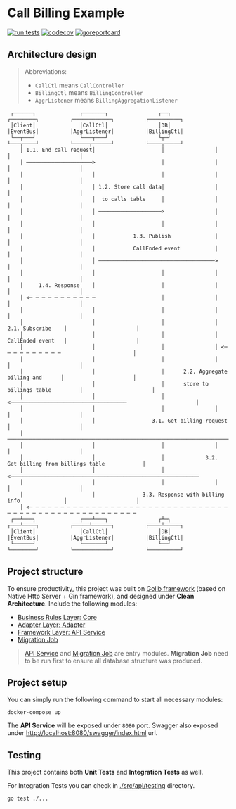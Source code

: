 # Call Billing Example

[![run tests](https://github.com/zenthangplus/call-billing-example/actions/workflows/ci.yaml/badge.svg?branch=main)](https://github.com/zenthangplus/call-billing-example/actions/workflows/ci.yaml)
[![codecov](https://codecov.io/gh/zenthangplus/call-billing-example/branch/main/graph/badge.svg)](https://codecov.io/gh/zenthangplus/call-billing-example)
[![goreportcard](https://goreportcard.com/badge/github.com/zenthangplus/call-billing-example)](https://goreportcard.com/report/github.com/zenthangplus/call-billing-example)


## Architecture design

> Abbreviations:
> - `CallCtl` means `CallController`
> - `BillingCtl` means `BillingController`
> - `AggrListener` means `BillingAggregationListener`

     ┌──────┐              ┌───────┐                ┌──┐          ┌────────┐          ┌────────────┐          ┌──────────┐
     │Client│              │CallCtl│                │DB│          │EventBus│          │AggrListener│          │BillingCtl│
     └──┬───┘              └───┬───┘                └┬─┘          └───┬────┘          └─────┬──────┘          └────┬─────┘
        │ 1.1. End call request│                     │                │                     │                      │
        │ ─────────────────────>                     │                │                     │                      │
        │                      │                     │                │                     │                      │
        │                      │ 1.2. Store call data│                │                     │                      │
        │                      │  to calls table     │                │                     │                      │
        │                      │ ────────────────────>                │                     │                      │
        │                      │                     │                │                     │                      │
        │                      │            1.3. Publish              │                     │                      │
        │                      │            CallEnded event           │                     │                      │
        │                      │ ─────────────────────────────────────>                     │                      │
        │                      │                     │                │                     │                      │
        │     1.4. Response    │                     │                │                     │                      │
        │ <─ ─ ─ ─ ─ ─ ─ ─ ─ ─ ─                     │                │                     │                      │
        │                      │                     │                │                     │                      │
        │                      │                     │                │   2.1. Subscribe    │                      │
        │                      │                     │                │   CallEnded event   │                      │
        │                      │                     │                │ <─ ─ ─ ─ ─ ─ ─ ─ ─ ─                       │
        │                      │                     │                │                     │                      │
        │                      │                     │      2.2. Aggregate billing and      │                      │
        │                      │                     │      store to billings table         │                      │
        │                      │                     │ <─────────────────────────────────────                      │
        │                      │                     │                │                     │                      │
        │                      │                  3.1. Get billing request                  │                      │
        │ ─────────────────────────────────────────────────────────────────────────────────────────────────────────>
        │                      │                     │                │                     │                      │
        │                      │                     │             3.2. Get billing from billings table            │
        │                      │                     │ <────────────────────────────────────────────────────────────
        │                      │                     │                │                     │                      │
        │                      │               3.3. Response with billing info              │                      │
        │ <─ ─ ─ ─ ─ ─ ─ ─ ─ ─ ─ ─ ─ ─ ─ ─ ─ ─ ─ ─ ─ ─ ─ ─ ─ ─ ─ ─ ─ ─ ─ ─ ─ ─ ─ ─ ─ ─ ─ ─ ─ ─ ─ ─ ─ ─ ─ ─ ─ ─ ─ ─ ─
     ┌──┴───┐              ┌───┴───┐                ┌┴─┐          ┌───┴────┐          ┌─────┴──────┐          ┌────┴─────┐
     │Client│              │CallCtl│                │DB│          │EventBus│          │AggrListener│          │BillingCtl│
     └──────┘              └───────┘                └──┘          └────────┘          └────────────┘          └──────────┘

## Project structure
To ensure productivity, this project was built on [Golib framework](https://gitlab.com/golibs-starter) (based on Native Http Server + Gin framework), and designed under **Clean Architecture**.
Include the following modules:

- [Business Rules Layer: Core](./src/core)
- [Adapter Layer: Adapter](./src/adapter)
- [Framework Layer: API Service](./src/api)
- [Migration Job](./src/migration)

> [API Service](./src/api) and [Migration Job](./src/migration) are entry modules.
> **Migration Job** need to be run first to ensure all database structure was produced.

## Project setup

You can simply run the following command to start all necessary modules:

```shell
docker-compose up
```

The **API Service** will be exposed under `8080` port. Swagger also exposed under [http://localhost:8080/swagger/index.html](http://localhost:8080/swagger/index.html) url.

## Testing

This project contains both **Unit Tests** and **Integration Tests** as well.

For Integration Tests you can check in [./src/api/testing](./src/api/testing) directory.

```shell
go test ./...
```
